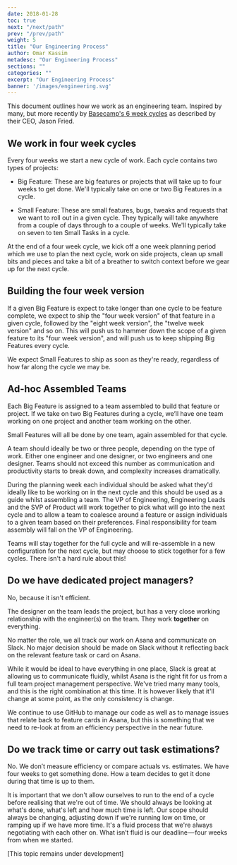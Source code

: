 ```yaml
---
date: 2018-01-28
toc: true
next: "/next/path"
prev: "/prev/path"
weight: 5
title: "Our Engineering Process"
author: Omar Kassim
metadesc: "Our Engineering Process"
sections: ""
categories: ""
excerpt: "Our Engineering Process"
banner: '/images/engineering.svg'
---
```


This document outlines how we work as an engineering team. Inspired by many, but more recently by [Basecamp's 6 week cycles][1] as described by their CEO, Jason Fried.

## We work in four week cycles
Every four weeks we start a new cycle of work. Each cycle contains two types of projects:

* Big Feature: These are big features or projects that will take up to four weeks to get done. We'll typically take on one or two Big Features in a cycle.

* Small Feature: These are small features, bugs, tweaks and requests that we want to roll out in a given cycle. They typically will take anywhere from a couple of days through to a couple of weeks. We'll typically take on seven to ten Small Tasks in a cycle.

At the end of a four week cycle, we kick off a one week planning period which we use to plan the next cycle, work on side projects, clean up small bits and pieces and take a bit of a breather to switch context before we gear up for the next cycle.

## Building the four week version
If a given Big Feature is expect to take longer than one cycle to be feature complete, we expect to ship the "four week version" of that feature in a given cycle, followed by the "eight week version", the "twelve week version" and so on. This will push us to hammer down the scope of a given feature to its "four week version", and will push us to keep shipping Big Features every cycle.

We expect Small Features to ship as soon as they're ready, regardless of how far along the cycle we may be.

## Ad-hoc Assembled Teams
Each Big Feature is assigned to a team assembled to build that feature or project. If we take on two Big Features during a cycle, we’ll have one team working on one project and another team working on the other.

Small Features will all be done by one team, again assembled for that cycle.

A team should ideally be two or three people, depending on the type of work. Either one engineer and one designer, or two engineers and one designer. Teams should not exceed this number as communication and productivity starts to break down, and complexity increases dramatically.

During the planning week each individual should be asked what they'd ideally like to be working on in the next cycle and this should be used as a guide whilst assembling a team. The VP of Engineering, Engineering Leads and the SVP of Product will work together to pick what will go into the next cycle and to allow a team to coalesce around a feature or assign individuals to a given team based on their preferences. Final responsibility for team assembly will fall on the VP of Engineering.

Teams will stay together for the full cycle and will re-assemble in a new configuration for the next cycle, but may choose to stick together for a few cycles. There isn't a hard rule about this!

## Do we have dedicated project managers?

No, because it isn't efficient.

The designer on the team leads the project, but has a very close working relationship with the engineer(s) on the team. They work **together** on everything.

No matter the role, we all track our work on Asana and communicate on Slack. No major decision should be made on Slack without it reflecting back on the relevant feature task or card on Asana.

While it would be ideal to have everything in one place, Slack is great at allowing us to communicate fluidly, whilst Asana is the right fit for us from a full team project management perspective. We've tried many many tools, and this is the right combination at this time. It is however likely that it'll change at some point, as the only consistency is change.

We continue to use GitHub to manage our code as well as to manage issues that relate back to feature cards in Asana, but this is something that we need to re-look at from an efficiency perspective in the near future.

## Do we track time or carry out task estimations?

No. We don’t measure efficiency or compare actuals vs. estimates. We have four weeks to get something done. How a team decides to get it done during that time is up to them.

It is important that we don't allow ourselves to run to the end of a cycle before realising that we're out of time. We should always be looking at what's done, what's left and how much time is left. Our scope should always be changing, adjusting down if we're running low on time, or ramping up if we have more time. It's a fluid process that we're always negotiating with each other on. What isn’t fluid is our deadline — four weeks from when we started.

[This topic remains under development]

[1]: https://m.signalvnoise.com/how-we-set-up-our-work-cbce3d3d9cae#.eevrue3x0
